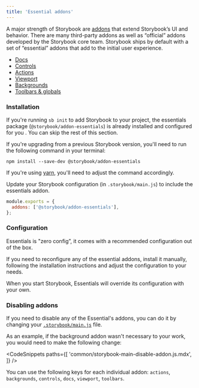 ```yaml
---
title: 'Essential addons'
---
```


A major strength of Storybook are [addons](/addons/) that extend Storybook’s UI and behavior. There are many third-party addons as well as “official” addons developed by the Storybook core team. Storybook ships by default with a set of “essential” addons that add to the initial user experience.

- [Docs](../writing-docs/introduction.md)
- [Controls](./controls.md)
- [Actions](./actions.md)
- [Viewport](./viewport.md)
- [Backgrounds](./backgrounds.md)
- [Toolbars & globals](./toolbars-and-globals.md)

### Installation
If you're running `sb init` to add Storybook to your project, the essentials package (`@storybook/addon-essentials`) is already installed and configured for you . You can skip the rest of this section.

If you're upgrading from a previous Storybook version, you'll need to run the following command in your terminal:

```shell
npm install --save-dev @storybook/addon-essentials
```

<div class="aside">
  
If you're using <a href="https://yarnpkg.com/">yarn</a>, you'll need to adjust the command accordingly.

</div>

Update your Storybook configuration (in `.storybook/main.js`) to include the essentials addon.

```js
module.exports = {
  addons: ['@storybook/addon-essentials'],
};
```


### Configuration

Essentials is "zero config”, it comes with a recommended configuration out of the box.

If you need to reconfigure any of the essential addons, install it manually, following the installation instructions and adjust the configuration to your needs.

When you start Storybook, Essentials will override its configuration with your own.

### Disabling addons

If you need to disable any of the Essential's addons, you can do it by changing your [`.storybook/main.js`](../configure/overview.md#configure-story-rendering) file.

As an example, if the background addon wasn't necessary to your work, you would need to make the following change:

<!-- prettier-ignore-start -->

<CodeSnippets
  paths={[
    'common/storybook-main-disable-addon.js.mdx',
  ]}
/>

<!-- prettier-ignore-end -->

<div class="aside">

You can use the following keys for each individual addon: `actions`, `backgrounds`, `controls`, `docs`, `viewport`, `toolbars`.

</div>
